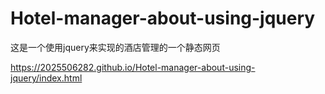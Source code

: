 # Hotel-manager-about-using-jquery
这是一个使用jquery来实现的酒店管理的一个静态网页

https://2025506282.github.io/Hotel-manager-about-using-jquery/index.html
